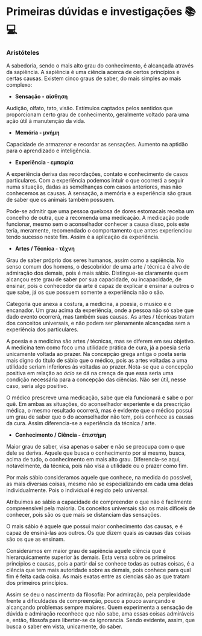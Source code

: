 # Primeiras dúvidas e investigações :books: :computer: 

### Aristóteles

​A sabedoria, sendo o mais alto grau do conhecimento, é alcançada através da sapiência.  A sapiência é uma ciência acerca de certos princípios e certas causas. Existem cinco graus de saber, do mais simples ao mais complexo:

- **Sensação - αίσθηση**

​Audição, olfato, tato, visão. Estímulos captados pelos sentidos que proporcionam certo grau de conhecimento, geralmente voltado para uma ação útil à manutenção da vida.

- **Memória - μνήμη**

​Capacidade de armazenar e recordar as sensações. Aumento na aptidão para o aprendizado e inteligência.

- **Experiência - εμπειρία**

​A experiência deriva das recordações, contato e conhecimento de casos particulares. Com a experiência podemos intuir o que ocorrerá a seguir numa situação, dadas as semelhanças com casos anteriores, mas não conhecemos as causas. A sensação, a memória e a experiência são graus de saber que os animais também possuem.

​Pode-se admitir que uma pessoa queixosa de dores estomacais receba um concelho de outra, que a recomenda uma medicação. A medicação pode funcionar, mesmo sem o aconselhador conhecer a causa disso, pois este teria, meramente, recomendado o comportamento que antes experienciou tendo sucesso neste fim. Assim é a aplicação da experiência.

- **Artes / Técnica - τέχνη**

​Grau de saber próprio dos seres humanos, assim como a sapiência.
No senso comum dos homens, o descobridor de uma arte / técnica é alvo de admiração dos demais, pois é mais sábio. Distingue-se claramente quem alcançou este grau de saber por sua capacidade, ou incapacidade, de ensinar, pois o conhecedor da arte é capaz de explicar e ensinar a outros o que sabe, já os que possuem somente a experiência não o são.

​Categoria que anexa a costura, a medicina, a poesia, o musico e o encanador. Um grau acima da experiência, onde a pessoa não só sabe que dado evento ocorrerá, mas também suas causas. As artes / técnicas tratam dos conceitos universais, e não podem ser plenamente alcançadas sem a experiência dos particulares.

​A poesia e a medicina são artes / técnicas, mas se diferem em seu objetivo. A medicina tem como foco uma utilidade prática de cura, já a poesia seria unicamente voltada ao prazer. Na concepção grega antiga o poeta seria mais digno do titulo de sábio que o médico, pois as artes voltadas a uma utilidade seriam inferiores às voltadas ao prazer. Nota-se que a concepção positiva em relação ao *ócio* se dá na crença de que essa seria uma condição necessária para a concepção das ciências. Não ser útil, nesse caso, seria algo positivo.  

​O médico prescreve uma medicação, sabe que ela funcionará e sabe o por quê.  Em ambas as situações, do aconselhador experiente e da prescrição médica, o mesmo resultado ocorrerá, mas é evidente que o médico possui um grau de saber que o do aconselhador não tem, pois conhece as causas da cura. Assim diferencia-se a experiência da técnica / arte.

- **Conhecimento / Ciência - ἐπιστήμη**
 
Maior grau de saber, visa apenas o saber e não se preocupa com o que dele se deriva. Aquele que busca o conhecimento por si mesmo, busca, acima de tudo, o conhecimento em mais alto grau. Diferencia-se aqui, notavelmente, da técnica, pois não visa a utilidade ou o prazer como fim. 

Por mais sábio consideramos aquele que conhece, na medida do possivel, as mais diversas coisas, mesmo não se especializando em cada uma delas individualmente. Pois o individual é regido pelo universal. 

Atribuimos ao sábio a capacidade de compreender o que não é facilmente compreensível pela maioria. Os conceitos universais são os mais dificeis de conhecer, pois são os que mais se distanciam das sensações.

O mais sábio é aquele que possui maior conhecimento das causas, e é capaz de ensiná-las aos outros. Os que dizem quais as causas das coisas são os que as ensinam. 

Consideramos em maior grau de sapiência aquele ciência que é hierarquicamente superior às demais. Esta versa sobre os primeiros principios e causas, pois a partir daí se conhece todas as outras coisas, é a ciência que tem mais autoridade sobre as demais, pois conhece para qual fim é feita cada coisa. As mais exatas entre as ciencias são as que tratam dos primeiros princípios.

Assim se deu o nascimento da filosofia: Por admiração, pela perplexidade frente a dificuldades de compreenção, pouco a pouco avançando e alcançando problemas sempre maiores. Quem experimenta a sensação de dúvida e admiração reconhece que não sabe, ama essas coisas admiráveis e, então, filosofa para libertar-se da ignorancia. Sendo evidente, assim, que busca o saber em vista, unicamente, do saber. 


  



